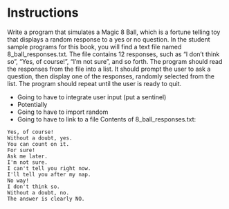 # Instructions  

 Write a program that simulates a Magic 8 Ball, which is a fortune telling toy that displays a random response to a yes or no question. In the student sample programs for this book, you will find a text file named 8_ball_responses.txt. The file contains 12 responses, such as “I don’t think so”, “Yes, of course!”, “I’m not sure”, and so forth. The program should read the responses from the file into a list. It should prompt the user to ask a question, then display one of the responses, randomly selected from the list. The program should repeat until the user is ready to quit.

* Going to have to integrate user input (put a sentinel)
* Potentially 
* Going to have to import random 
* Going to have to link to a file
 Contents of 8_ball_responses.txt:
 ```
 Yes, of course!
 Without a doubt, yes.
 You can count on it.
 For sure!
 Ask me later.
 I'm not sure.
 I can't tell you right now.
 I'll tell you after my nap.
 No way!
 I don't think so.
 Without a doubt, no.
 The answer is clearly NO.
 ```